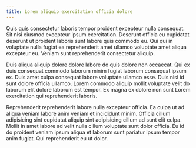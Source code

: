 ```yaml
---
title: Lorem aliquip exercitation officia dolore
---
```


Quis quis consectetur laboris tempor proident excepteur nulla consequat. Sit nisi eiusmod excepteur ipsum exercitation. Deserunt officia eu cupidatat deserunt ut proident laboris sunt labore quis commodo eu. Qui qui in voluptate nulla fugiat ea reprehenderit amet ullamco voluptate amet aliqua excepteur eu. Veniam sunt reprehenderit consectetur aliquip.

Duis aliqua aliquip dolore dolore labore do quis dolore non occaecat. Qui ex duis consequat commodo laborum minim fugiat laborum consequat ipsum ex. Duis amet culpa consequat labore voluptate ullamco esse. Duis nisi id sunt dolore officia ullamco. Lorem commodo aliquip mollit voluptate velit do laborum elit dolore laborum est tempor. Ex magna ex dolore non sunt Lorem exercitation qui reprehenderit laboris.

Reprehenderit reprehenderit labore nulla excepteur officia. Ea culpa ut ad aliqua veniam labore anim veniam et incididunt minim. Officia cillum adipisicing sint cupidatat aliquip sint adipisicing cillum ad sunt elit culpa. Mollit in amet labore ad velit nulla cillum voluptate sunt dolor officia. Eu id do proident veniam ipsum aliqua et laborum sunt pariatur ipsum tempor anim fugiat. Qui reprehenderit eu ut dolor.